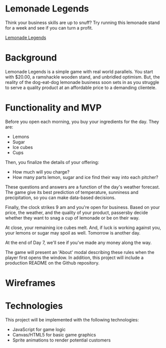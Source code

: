 # **Lemonade Legends**

Think your business skills are up to snuff? Try running this lemonade stand for a week and see if you can turn a profit.

[Lemonade Legends](http://michaeljcohen.live/lemonade_legends/)

# **Background**

Lemonade Legends is a simple game with real world parallels. You start with $20.00, a ramshackle wooden stand, and unbridled optimism. But, the reality of the dog-eat-dog lemonade business soon sets in as you struggle to serve a quality product at an affordable price to a demanding clientele.

# **Functionality and MVP**

Before you open each morning, you buy your ingredients for the day. They are:
* Lemons
* Sugar
* Ice cubes
* Cups

Then, you finalize the details of your offering:
* How much will you charge?
* How many parts lemon, sugar and ice find their way into each pitcher?

These questions and answers are a function of the day's weather forecast. The game give its best prediction of temperature, sunniness and precipitation, so you can make data-based decisions.

Finally, the clock strikes 9 am and you're open for business. Based on your price, the weather, and the quality of your product, passersby decide whether they want to snag a cup of lemonade or be on their way.

At close, your remaining ice cubes melt. And, if luck is working against you, your lemons or sugar may spoil as well. Tomorrow is another day.

At the end of Day 7, we'll see if you've made any money along the way.

The game will present an 'About' modal describing these rules when the player first opens the window. In addition, this project will include a production README on the Github repository.

# **Wireframes**



# **Technologies**

This project will be implemented with the following technologies:
* JavaScript for game logic
* Canvas/HTML5 for basic game graphics
* Sprite animations to render potential customers

